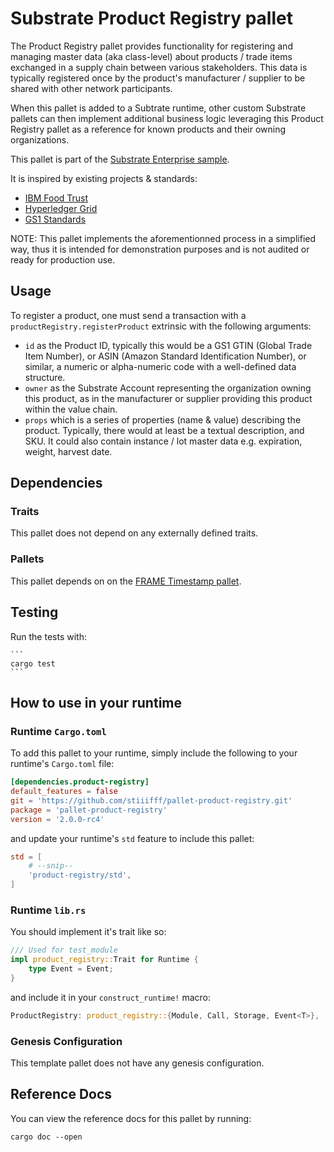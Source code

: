 # Substrate Product Registry pallet

The Product Registry pallet provides functionality for registering and managing master data (aka class-level) about products / trade items exchanged in a supply chain between various stakeholders. This data is typically registered once by the product's manufacturer / supplier to be shared with other network participants.

When this pallet is added to a Subtrate runtime, other custom Substrate pallets can then implement additional business logic leveraging this Product Registry pallet as a reference for known products and their owning organizations.

This pallet is part of the [Substrate Enterprise sample](https://github.com/gautamdhameja/substrate-enterprise-sample).

It is inspired by existing projects & standards:
- [IBM Food Trust](https://github.com/IBM/IFT-Developer-Zone/wiki/APIs)
- [Hyperledger Grid](https://www.hyperledger.org/use/grid)
- [GS1 Standards](https://www.gs1.org/standards)

NOTE: This pallet implements the aforementionned process in a simplified way, thus it is intended for demonstration purposes and is not audited or ready for production use.

## Usage

To register a product, one must send a transaction with a `productRegistry.registerProduct` extrinsic with the following arguments:
- `id` as the Product ID, typically this would be a GS1 GTIN (Global Trade Item Number), or ASIN (Amazon Standard Identification Number), or similar, a numeric or alpha-numeric code with a well-defined data structure.
- `owner` as the Substrate Account representing the organization owning this product, as in the manufacturer or supplier providing this product within the value chain.
- `props` which is a series of properties (name & value) describing the product. Typically, there would at least be a textual description, and SKU. It could also contain instance / lot master data e.g. expiration, weight, harvest date.

## Dependencies

### Traits

This pallet does not depend on any externally defined traits.

### Pallets

This pallet depends on on the [FRAME Timestamp pallet](https://docs.rs/crate/pallet-timestamp).

## Testing

Run the tests with:

    ```
    cargo test
    ```

## How to use in your runtime

### Runtime `Cargo.toml`

To add this pallet to your runtime, simply include the following to your runtime's `Cargo.toml` file:

```TOML
[dependencies.product-registry]
default_features = false
git = 'https://github.com/stiiifff/pallet-product-registry.git'
package = 'pallet-product-registry'
version = '2.0.0-rc4'
```

and update your runtime's `std` feature to include this pallet:

```TOML
std = [
    # --snip--
    'product-registry/std',
]
```

### Runtime `lib.rs`

You should implement it's trait like so:

```rust
/// Used for test_module
impl product_registry::Trait for Runtime {
	type Event = Event;
}
```

and include it in your `construct_runtime!` macro:

```rust
ProductRegistry: product_registry::{Module, Call, Storage, Event<T>},
```

### Genesis Configuration

This template pallet does not have any genesis configuration.

## Reference Docs

You can view the reference docs for this pallet by running:

```
cargo doc --open
```
